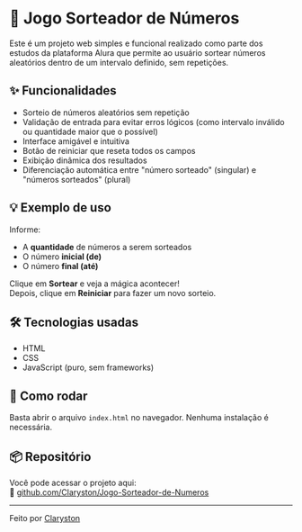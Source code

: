 # 🎲 Jogo Sorteador de Números

Este é um projeto web simples e funcional realizado como parte dos estudos da plataforma Alura que permite ao usuário sortear números aleatórios dentro de um intervalo definido, sem repetições.

## ✨ Funcionalidades

- Sorteio de números aleatórios sem repetição
- Validação de entrada para evitar erros lógicos (como intervalo inválido ou quantidade maior que o possível)
- Interface amigável e intuitiva
- Botão de reiniciar que reseta todos os campos
- Exibição dinâmica dos resultados
- Diferenciação automática entre "número sorteado" (singular) e "números sorteados" (plural)

## 💡 Exemplo de uso

Informe:
- A **quantidade** de números a serem sorteados
- O número **inicial (de)**
- O número **final (até)**

Clique em **Sortear** e veja a mágica acontecer!  
Depois, clique em **Reiniciar** para fazer um novo sorteio.

## 🛠️ Tecnologias usadas

- HTML
- CSS
- JavaScript (puro, sem frameworks)

## 🚀 Como rodar

Basta abrir o arquivo `index.html` no navegador. Nenhuma instalação é necessária.

## 📦 Repositório

Você pode acessar o projeto aqui:  
🔗 [github.com/Claryston/Jogo-Sorteador-de-Numeros](https://github.com/Claryston/Jogo-Sorteador-de-Numeros)

---

Feito por [Claryston](https://github.com/Claryston)
